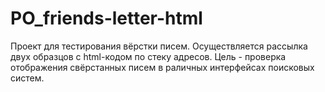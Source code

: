 # PO_friends-letter-html

Проект для тестирования вёрстки писем.
Осуществляется рассылка двух образцов с html-кодом по стеку адресов. Цель - проверка отображения свёрстанных писем
в раличных интерфейсах поисковых систем.